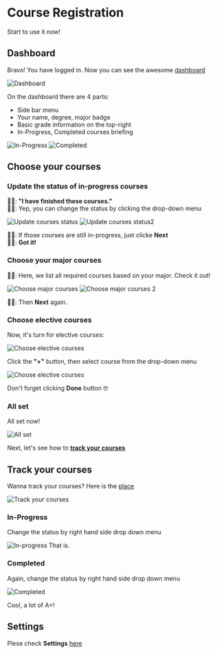 # Course Registration
Start to use it now!
<TOC/>

## Dashboard

Bravo! You have logged in. Now you can see the awesome [dashboard](https://demo.peiyuan.ch/#/dashboard)   

![Dashboard](/hci_docs/user-guide/dashboard.png)

On the dashboard there are 4 parts:   
* Side bar menu
* Your name, degree, major badge
* Basic grade information on the top-right
* In-Progress, Completed courses briefing

![In-Progress](/hci_docs/user-guide/ip-dsb.png)
![Completed](/hci_docs/user-guide/completed-dsb.png)

## Choose your courses

### Update the status of in-progress courses

👦🏼: **"I have finished these courses."**    
👦🏻: Yep, you can change the status by clicking the drop-down menu   

![Update courses status](/hci_docs/user-guide/ch-course-0.png)
![Update courses status2](/hci_docs/user-guide/ch-course-1.png)

👦🏻: If those courses are still in-progress, just clicke **Next**   
👦🏼: **Got it!**

### Choose your major courses

👦🏻: Here, we list all required courses based on your major. Check it out!   

![Choose major courses](/hci_docs/user-guide/ch-course-2-1.png)
![Choose major courses 2](/hci_docs/user-guide/ch-course-2-2.png)

👦🏻: Then **Next** again.   

### Choose elective courses

Now, it's turn for elective courses:   

![Choose elective courses](/hci_docs/user-guide/ch-course-3-1.png)

Click the **"+"** button, then select course from the drop-down menu   

![Choose elective courses](/hci_docs/user-guide/ch-course-3-2.png)

Don't forget clicking **Done** button 🤓

### All set
All set now!   

![All set](/hci_docs/user-guide/ch-course-4.png)

Next, let's see how to **[track your courses](#track-your-courses)**


## Track your courses
Wanna track your courses? Here is the [place](https://demo.peiyuan.ch/#/track-your-courses)   

![Track your courses](/hci_docs/user-guide/track-main.png)

### In-Progress
Change the status by right hand side drop down menu   

![In-progress](/hci_docs/user-guide/ip-action.png)
That is.

### Completed
Again, change the status by right hand side drop down menu   

![Completed](/hci_docs/user-guide/completed-action.png)

Cool, a lot of A+!

## Settings

Plese check **Settings** [here](account.md#settings)